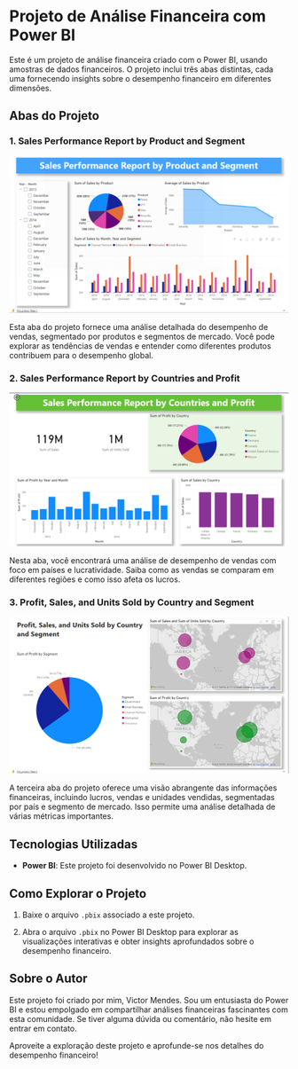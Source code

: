 # Projeto de Análise Financeira com Power BI

Este é um projeto de análise financeira criado com o Power BI, usando amostras de dados financeiros. O projeto inclui três abas distintas, cada uma fornecendo insights sobre o desempenho financeiro em diferentes dimensões.

## Abas do Projeto

### 1. Sales Performance Report by Product and Segment

![Screenshot da aba 01](https://raw.githubusercontent.com/VictorTangoMike/power_bi/main/Financial/Page_01.png)

Esta aba do projeto fornece uma análise detalhada do desempenho de vendas, segmentado por produtos e segmentos de mercado. Você pode explorar as tendências de vendas e entender como diferentes produtos contribuem para o desempenho global.

### 2. Sales Performance Report by Countries and Profit

![Screenshot da aba 02](https://raw.githubusercontent.com/VictorTangoMike/power_bi/main/Financial/Page_02.png)

Nesta aba, você encontrará uma análise de desempenho de vendas com foco em países e lucratividade. Saiba como as vendas se comparam em diferentes regiões e como isso afeta os lucros.

### 3. Profit, Sales, and Units Sold by Country and Segment

![Screenshot da aba 03](https://raw.githubusercontent.com/VictorTangoMike/power_bi/main/Financial/Page_03.png)

A terceira aba do projeto oferece uma visão abrangente das informações financeiras, incluindo lucros, vendas e unidades vendidas, segmentadas por país e segmento de mercado. Isso permite uma análise detalhada de várias métricas importantes.

## Tecnologias Utilizadas

- **Power BI**: Este projeto foi desenvolvido no Power BI Desktop.

## Como Explorar o Projeto

1. Baixe o arquivo `.pbix` associado a este projeto.

2. Abra o arquivo `.pbix` no Power BI Desktop para explorar as visualizações interativas e obter insights aprofundados sobre o desempenho financeiro.

## Sobre o Autor

Este projeto foi criado por mim, Victor Mendes. Sou um entusiasta do Power BI e estou empolgado em compartilhar análises financeiras fascinantes com esta comunidade. Se tiver alguma dúvida ou comentário, não hesite em entrar em contato.

Aproveite a exploração deste projeto e aprofunde-se nos detalhes do desempenho financeiro!
